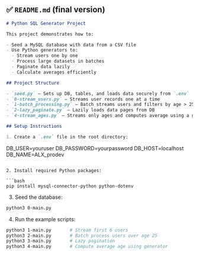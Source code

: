 ## ✅ `README.md` (final version)

```markdown
# Python SQL Generator Project

This project demonstrates how to:

- Seed a MySQL database with data from a CSV file
- Use Python generators to:
  - Stream users one by one
  - Process large datasets in batches
  - Paginate data lazily
  - Calculate averages efficiently

## Project Structure

- `seed.py` — Sets up DB, tables, and loads data securely from `.env`
- `0-stream_users.py` — Streams user records one at a time
- `1-batch_processing.py` — Batch streams users and filters by age > 25
- `2-lazy_paginate.py` — Lazily loads data pages from DB
- `4-stream_ages.py` — Streams only ages and computes average using a generator

## Setup Instructions

1. Create a `.env` file in the root directory:

```

DB\_USER=youruser
DB\_PASSWORD=yourpassword
DB\_HOST=localhost
DB\_NAME=ALX\_prodev

````

2. Install required Python packages:

```bash
pip install mysql-connector-python python-dotenv
````

3. Seed the database:

```bash
python3 0-main.py
```

4. Run the example scripts:

```bash
python3 1-main.py       # Stream first 6 users
python3 2-main.py       # Batch process users over age 25
python3 3-main.py       # Lazy pagination
python3 4-main.py       # Compute average age using generator
```


